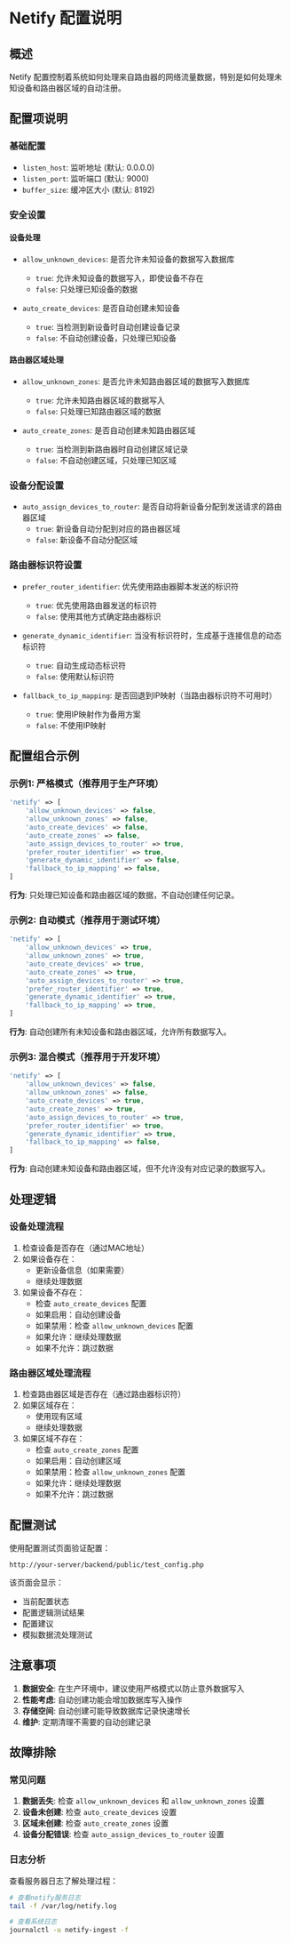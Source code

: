 # Netify 配置说明

## 概述

Netify 配置控制着系统如何处理来自路由器的网络流量数据，特别是如何处理未知设备和路由器区域的自动注册。

## 配置项说明

### 基础配置

- `listen_host`: 监听地址 (默认: 0.0.0.0)
- `listen_port`: 监听端口 (默认: 9000)
- `buffer_size`: 缓冲区大小 (默认: 8192)

### 安全设置

#### 设备处理

- `allow_unknown_devices`: 是否允许未知设备的数据写入数据库
  - `true`: 允许未知设备的数据写入，即使设备不存在
  - `false`: 只处理已知设备的数据

- `auto_create_devices`: 是否自动创建未知设备
  - `true`: 当检测到新设备时自动创建设备记录
  - `false`: 不自动创建设备，只处理已知设备

#### 路由器区域处理

- `allow_unknown_zones`: 是否允许未知路由器区域的数据写入数据库
  - `true`: 允许未知路由器区域的数据写入
  - `false`: 只处理已知路由器区域的数据

- `auto_create_zones`: 是否自动创建未知路由器区域
  - `true`: 当检测到新路由器时自动创建区域记录
  - `false`: 不自动创建区域，只处理已知区域

### 设备分配设置

- `auto_assign_devices_to_router`: 是否自动将新设备分配到发送请求的路由器区域
  - `true`: 新设备自动分配到对应的路由器区域
  - `false`: 新设备不自动分配区域

### 路由器标识符设置

- `prefer_router_identifier`: 优先使用路由器脚本发送的标识符
  - `true`: 优先使用路由器发送的标识符
  - `false`: 使用其他方式确定路由器标识

- `generate_dynamic_identifier`: 当没有标识符时，生成基于连接信息的动态标识符
  - `true`: 自动生成动态标识符
  - `false`: 使用默认标识符

- `fallback_to_ip_mapping`: 是否回退到IP映射（当路由器标识符不可用时）
  - `true`: 使用IP映射作为备用方案
  - `false`: 不使用IP映射

## 配置组合示例

### 示例1: 严格模式（推荐用于生产环境）

```php
'netify' => [
    'allow_unknown_devices' => false,
    'allow_unknown_zones' => false,
    'auto_create_devices' => false,
    'auto_create_zones' => false,
    'auto_assign_devices_to_router' => true,
    'prefer_router_identifier' => true,
    'generate_dynamic_identifier' => false,
    'fallback_to_ip_mapping' => false,
]
```

**行为**: 只处理已知设备和路由器区域的数据，不自动创建任何记录。

### 示例2: 自动模式（推荐用于测试环境）

```php
'netify' => [
    'allow_unknown_devices' => true,
    'allow_unknown_zones' => true,
    'auto_create_devices' => true,
    'auto_create_zones' => true,
    'auto_assign_devices_to_router' => true,
    'prefer_router_identifier' => true,
    'generate_dynamic_identifier' => true,
    'fallback_to_ip_mapping' => true,
]
```

**行为**: 自动创建所有未知设备和路由器区域，允许所有数据写入。

### 示例3: 混合模式（推荐用于开发环境）

```php
'netify' => [
    'allow_unknown_devices' => false,
    'allow_unknown_zones' => false,
    'auto_create_devices' => true,
    'auto_create_zones' => true,
    'auto_assign_devices_to_router' => true,
    'prefer_router_identifier' => true,
    'generate_dynamic_identifier' => true,
    'fallback_to_ip_mapping' => false,
]
```

**行为**: 自动创建未知设备和路由器区域，但不允许没有对应记录的数据写入。

## 处理逻辑

### 设备处理流程

1. 检查设备是否存在（通过MAC地址）
2. 如果设备存在：
   - 更新设备信息（如果需要）
   - 继续处理数据
3. 如果设备不存在：
   - 检查 `auto_create_devices` 配置
   - 如果启用：自动创建设备
   - 如果禁用：检查 `allow_unknown_devices` 配置
   - 如果允许：继续处理数据
   - 如果不允许：跳过数据

### 路由器区域处理流程

1. 检查路由器区域是否存在（通过路由器标识符）
2. 如果区域存在：
   - 使用现有区域
   - 继续处理数据
3. 如果区域不存在：
   - 检查 `auto_create_zones` 配置
   - 如果启用：自动创建区域
   - 如果禁用：检查 `allow_unknown_zones` 配置
   - 如果允许：继续处理数据
   - 如果不允许：跳过数据

## 配置测试

使用配置测试页面验证配置：

```
http://your-server/backend/public/test_config.php
```

该页面会显示：
- 当前配置状态
- 配置逻辑测试结果
- 配置建议
- 模拟数据流处理测试

## 注意事项

1. **数据安全**: 在生产环境中，建议使用严格模式以防止意外数据写入
2. **性能考虑**: 自动创建功能会增加数据库写入操作
3. **存储空间**: 自动创建可能导致数据库记录快速增长
4. **维护**: 定期清理不需要的自动创建记录

## 故障排除

### 常见问题

1. **数据丢失**: 检查 `allow_unknown_devices` 和 `allow_unknown_zones` 设置
2. **设备未创建**: 检查 `auto_create_devices` 设置
3. **区域未创建**: 检查 `auto_create_zones` 设置
4. **设备分配错误**: 检查 `auto_assign_devices_to_router` 设置

### 日志分析

查看服务器日志了解处理过程：

```bash
# 查看netify服务日志
tail -f /var/log/netify.log

# 查看系统日志
journalctl -u netify-ingest -f
``` 
